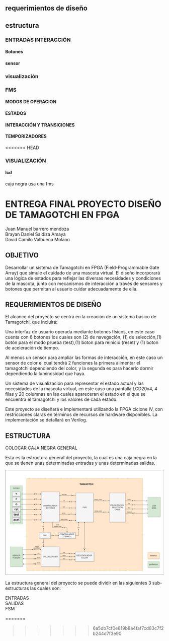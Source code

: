 ## requerimientos de diseño

## estructura 


### ENTRADAS INTERACCIÓN  
#### Botones
#### sensor 

### visualización  

### FMS
#### MODOS DE OPERACION
#### ESTADOS 
#### INTERACCIÓN Y TRANSICIONES
#### TEMPORIZADORES    
<<<<<<< HEAD


### VISUALIZACIÓN   
#### lcd
caja negra 
usa una fms


# ENTREGA FINAL PROYECTO DISEÑO DE TAMAGOTCHI EN FPGA

Juan Manuel barrero mendoza\
Brayan Daniel Saidiza Amaya\
David Camilo Valbuena Molano


## OBJETIVO

Desarrollar un sistema de Tamagotchi en FPGA (Field-Programmable Gate Array) que simule el cuidado de una mascota virtual. El diseño incorporará una lógica de estados para reflejar las diversas necesidades y condiciones de la mascota, junto con mecanismos de interacción a través de sensores y botones que permitan al usuario cuidar adecuadamente de ella.

## REQUERIMIENTOS DE DISEÑO 

El alcance del proyecto se centra en la creación de un sistema básico de Tamagotchi, que incluirá:

Una interfaz de usuario operada mediante botones físicos, en este caso cuenta con 6 botones los cuales son (2) de navegación, (1) de selección,(1) botón para el modo prueba (test),(1) boton para reinicio (reset) y (1) boton de aceleración de tiempo.   

Al menos un sensor para ampliar las formas de interacción, en este caso un sensor de color el cual tendrá 2 funciones la primera alimentar el tamagotchi dependiendo del color,  y la segunda es para hacerlo dormir dependiendo la luminosidad que haya.

Un sistema de visualización para representar el estado actual y las necesidades de la mascota virtual, en este caso una pantalla LCD20x4, 4 filas y 20 columnas en las cuales apareceran el estado en el que se encuentra el tamagotchi y los valores de cada estado.

Este proyecto se diseñará e implementará utilizando la FPGA ciclone IV, con restricciones claras en términos de recursos de hardware disponibles. La implementación se detallará en Verilog.

## ESTRUCTURA

COLOCAR CAJA NEGRA GENERAL

Esta es la estructura general del proyecto, la cual es una caja negra en la que se tienen unas determinadas entradas y unas determinadas salidas. 

![](FIG/BLOQUES%20TAMAGOTCHI.png)

La estructura general del proyecto se puede dividir en las siguientes 3 sub-estructuras las cuales son:

ENTRADAS\
SALIDAS\
FSM


=======
>>>>>>> 6a5db7cf0e819b8a4faf7cd83c7f2b244d7f3e90
